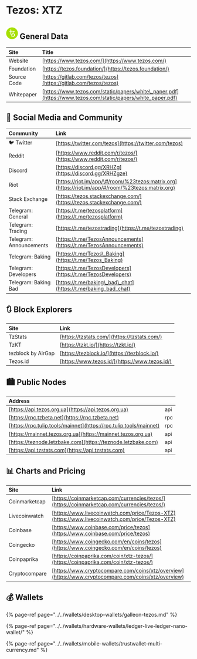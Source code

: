 # Tezos: XTZ

## ![](../../.gitbook/assets/xtz.png) General Data

| Site | Title |
| :--- | :--- |
| Website | [https://www.tezos.com/](https://www.tezos.com/) |
| Foundation | [https://tezos.foundation/](https://tezos.foundation/) |
| Source Code | [https://gitlab.com/tezos/tezos](https://gitlab.com/tezos/tezos) |
| Whitepaper | [https://www.tezos.com/static/papers/white\_paper.pdf](https://www.tezos.com/static/papers/white_paper.pdf) |

## 🙋 Social Media and Community

| Community | Link |
| :--- | :--- |
| 🐦 Twitter | [https://twitter.com/tezos](https://twitter.com/tezos) |
| Reddit | [https://www.reddit.com/r/tezos/](https://www.reddit.com/r/tezos/) |
| Discord | [https://discord.gg/XRHZg](https://discord.gg/XRHZgze) |
| Riot | [https://riot.im/app/\#/room/%23tezos:matrix.org](https://riot.im/app/#/room/%23tezos:matrix.org) |
| Stack Exchange | [https://tezos.stackexchange.com/](https://tezos.stackexchange.com/) |
| Telegram: General | [https://t.me/tezosplatform](https://t.me/tezosplatform) |
| Telegram: Trading | [https://t.me/tezostrading](https://t.me/tezostrading) |
| Telegram: Announcements | [https://t.me/TezosAnnouncements](https://t.me/TezosAnnouncements) |
| Telegram: Baking | [https://t.me/Tezos\_Baking](https://t.me/Tezos_Baking) |
| Telegram: Developers | [https://t.me/TezosDevelopers](https://t.me/TezosDevelopers) |
| Telegram: Baking Bad | [https://t.me/baking\_bad\_chat](https://t.me/baking_bad_chat) |

## 🔃 Block Explorers

| Site | Link |
| :--- | :--- |
| TzStats | [https://tzstats.com/](https://tzstats.com/) |
| TzKT | [https://tzkt.io/](https://tzkt.io/) |
| tezblock by AirGap | [https://tezblock.io/](https://tezblock.io/) |
| Tezos.id | [https://www.tezos.id/](https://www.tezos.id/) |

## 🏙 Public Nodes

| Address |  |
| :--- | :--- |
| [https://api.tezos.org.ua](https://api.tezos.org.ua) | api |
| [https://rpc.tzbeta.net](https://rpc.tzbeta.net) | rpc |
| [https://rpc.tulip.tools/mainnet](https://rpc.tulip.tools/mainnet) | rpc |
| [https://mainnet.tezos.org.ua](https://mainnet.tezos.org.ua) | api |
| [https://teznode.letzbake.com](https://teznode.letzbake.com) | api |
| [https://api.tzstats.com](https://api.tzstats.com) | api |

## 📊 Charts and Pricing

| Site | Link |
| :--- | :--- |
| Coinmarketcap | [https://coinmarketcap.com/currencies/tezos/](https://coinmarketcap.com/currencies/tezos/) |
| Livecoinwatch | [https://www.livecoinwatch.com/price/Tezos-XTZ](https://www.livecoinwatch.com/price/Tezos-XTZ) |
| Coinbase | [https://www.coinbase.com/price/tezos](https://www.coinbase.com/price/tezos) |
| Coingecko | [https://www.coingecko.com/en/coins/tezos](https://www.coingecko.com/en/coins/tezos) |
| Coinpaprika | [https://coinpaprika.com/coin/xtz-tezos/](https://coinpaprika.com/coin/xtz-tezos/) |
| Cryptocompare | [https://www.cryptocompare.com/coins/xtz/overview](https://www.cryptocompare.com/coins/xtz/overview) |

## 💰 Wallets

{% page-ref page="../../wallets/desktop-wallets/galleon-tezos.md" %}

{% page-ref page="../../wallets/hardware-wallets/ledger-live-ledger-nano-wallet/" %}

{% page-ref page="../../wallets/mobile-wallets/trustwallet-multi-currency.md" %}

